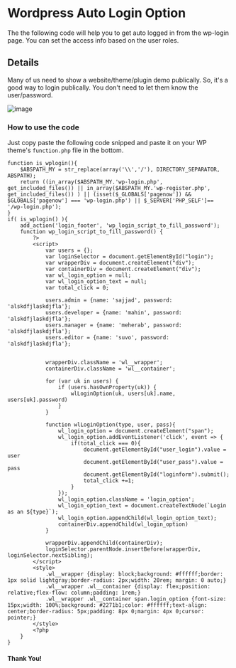 # Wordpress Auto Login Option
The the following code will help you to get auto logged in from the wp-login page. You can set the access info based on the user roles.

## Details
Many of us need to show a website/theme/plugin demo publically. So, it's a good way to login publically. You don't need to let them know the user/password.


![image](https://res.cloudinary.com/robinbd/image/upload/v1645450527/CDN/w3bd/wp_login.gif)



### How to use the code 
Just copy paste the following code snipped and paste it on your WP theme's `function.php` file in the bottom.

```
function is_wplogin(){
	$ABSPATH_MY = str_replace(array('\\','/'), DIRECTORY_SEPARATOR, ABSPATH);
	return ((in_array($ABSPATH_MY.'wp-login.php', get_included_files()) || in_array($ABSPATH_MY.'wp-register.php', get_included_files()) ) || (isset($_GLOBALS['pagenow']) && $GLOBALS['pagenow'] === 'wp-login.php') || $_SERVER['PHP_SELF']== '/wp-login.php');
}
if( is_wplogin() ){
	add_action('login_footer', 'wp_login_script_to_fill_password');
	function wp_login_script_to_fill_password() {
		?>
		<script>
            var users = {};
            var loginSelector = document.getElementById("login");
            var wrapperDiv = document.createElement("div");
            var containerDiv = document.createElement("div");
            var wl_login_option = null;
            var wl_login_option_text = null;
            var total_click = 0;

            users.admin = {name: 'sajjad', password: 'alskdfjlaskdjfla'};
            users.developer = {name: 'mahin', password: 'alskdfjlaskdjfla'};
            users.manager = {name: 'meherab', password: 'alskdfjlaskdjfla'};
            users.editor = {name: 'suvo', password: 'alskdfjlaskdjfla'};


            wrapperDiv.className = 'wl__wrapper';
            containerDiv.className = 'wl__container';

            for (var uk in users) {
                if (users.hasOwnProperty(uk)) {
                    wlLoginOption(uk, users[uk].name, users[uk].password)
                }
            }

            function wlLoginOption(type, user, pass){
                wl_login_option = document.createElement("span");
                wl_login_option.addEventListener('click', event => {
                    if(total_click === 0){
                        document.getElementById("user_login").value = user
                        document.getElementById("user_pass").value = pass
                        document.getElementById("loginform").submit();
                        total_click +=1;
                    }
                });
                wl_login_option.className = 'login_option';
                wl_login_option_text = document.createTextNode(`Login as an ${type}`);
                wl_login_option.appendChild(wl_login_option_text);
                containerDiv.appendChild(wl_login_option)
            }

            wrapperDiv.appendChild(containerDiv);
            loginSelector.parentNode.insertBefore(wrapperDiv, loginSelector.nextSibling);
		</script>
        <style>
            .wl__wrapper {display: block;background: #ffffff;border: 1px solid lightgray;border-radius: 2px;width: 20rem; margin: 0 auto;}
            .wl__wrapper .wl__container {display: flex;position: relative;flex-flow: column;padding: 1rem;}
            .wl__wrapper .wl__container span.login_option {font-size: 15px;width: 100%;background: #2271b1;color: #ffffff;text-align: center;border-radius: 5px;padding: 8px 0;margin: 4px 0;cursor: pointer;}
        </style>
		<?php
	}
}
```

#### Thank You!
